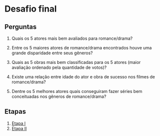 # Desafio final

## Perguntas

1. Quais os 5 atores mais bem avaliados para romance/drama?

2. Entre os 5 maiores atores de romance/drama encontrados houve uma grande disparidade entre seus gêneros?

3. Quais as 5 obras mais bem classificadas para os 5 atores (maior avaliação ordenado pela quantidade de votos)?

4. Existe uma relação entre idade do ator e obra de sucesso nos filmes de romance/drama?

5. Dentre os 5 melhores atores quais conseguiram fazer séries bem conceituadas nos gêneros de romance/drama?



## Etapas


1. [Etapa I](etapa-1/README.md)
1. [Etapa II](etapa-2/README.md)




